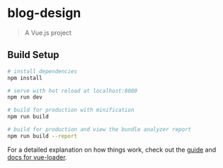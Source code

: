 # blog-design

> A Vue.js project

## Build Setup

``` bash
# install dependencies
npm install

# serve with hot reload at localhost:8080
npm run dev

# build for production with minification
npm run build

# build for production and view the bundle analyzer report
npm run build --report
```

For a detailed explanation on how things work, check out the [guide](http://vuejs-templates.github.io/webpack/) and [docs for vue-loader](http://vuejs.github.io/vue-loader).
